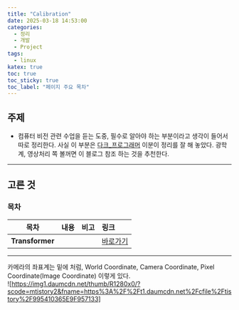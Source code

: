 ```yaml
---
title: "Calibration"
date: 2025-03-18 14:53:00
categories:
  - 정리
  - 개발
  - Project
tags:
  - linux
katex: true
toc: true
toc_sticky: true
toc_label: "페이지 주요 목차"
---
```


## 주제

- 컴퓨터 비전 관련 수업을 듣는 도중, 필수로 알아야 하는 부분이라고 생각이 들어서 따로 정리한다. 사실 이 부분은 [다크_프로그래머](https://darkpgmr.tistory.com/32) 이분이 정리를 잘 해 놓았다. 광학계, 영상처리 쪽 볼꺼면 이 블로그 참조 하는 것을 추천한다.

---

## 고른 것

### 목차

|목차|내용|비고|링크|
|:--:|:--|:--|:--|
|**Transformer**|||<a href="#transformer">바로가기</a>|


---

카메라의 좌표계는 밑에 처럼, World Coordinate, Camera Coordinate, Pixel Coordinate(Image Coordinate) 이렇게 있다.  
![https://img1.daumcdn.net/thumb/R1280x0/?scode=mtistory2&fname=https%3A%2F%2Ft1.daumcdn.net%2Fcfile%2Ftistory%2F995410365E9F957133]

